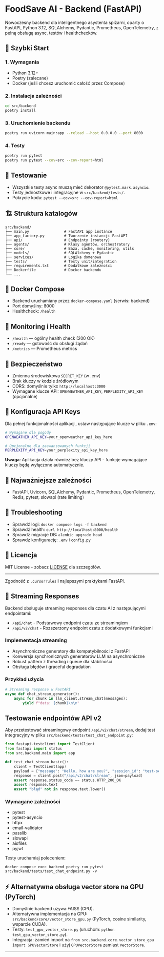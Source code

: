 # FoodSave AI - Backend (FastAPI)

Nowoczesny backend dla inteligentnego asystenta spiżarni, oparty o FastAPI, Python 3.12, SQLAlchemy, Pydantic, Prometheus, OpenTelemetry, z pełną obsługą async, testów i healthchecków.

## 🚀 Szybki Start

### 1. Wymagania
- Python 3.12+
- Poetry (zalecane)
- Docker (jeśli chcesz uruchomić całość przez Compose)

### 2. Instalacja zależności
```bash
cd src/backend
poetry install
```

### 3. Uruchomienie backendu
```bash
poetry run uvicorn main:app --reload --host 0.0.0.0 --port 8000
```

### 4. Testy
```bash
poetry run pytest
poetry run pytest --cov=src --cov-report=html
```

## 🧪 Testowanie
- Wszystkie testy async muszą mieć dekorator `@pytest.mark.asyncio`.
- Testy jednostkowe i integracyjne w `src/backend/tests/`.
- Pokrycie kodu: `pytest --cov=src --cov-report=html`

## 🏗️ Struktura katalogów
```
src/backend/
├── main.py                # FastAPI app instance
├── app_factory.py         # Tworzenie instancji FastAPI
├── api/                   # Endpointy (routery)
├── agents/                # Klasy agentów, orchestratory
├── core/                  # Baza, cache, monitoring, utils
├── models/                # SQLAlchemy + Pydantic
├── services/              # Logika domenowa
├── tests/                 # Testy unit/integration
├── requirements.txt       # Dodatkowe zależności
├── Dockerfile             # Docker backendu
└── ...
```

## 🐳 Docker Compose
- Backend uruchamiany przez `docker-compose.yaml` (serwis: backend)
- Port domyślny: 8000
- Healthcheck: `/health`

## 🔄 Monitoring i Health
- `/health` — ogólny health check (200 OK)
- `/ready` — gotowość do obsługi żądań
- `/metrics` — Prometheus metrics

## 🔐 Bezpieczeństwo
- Zmienna środowiskowa `SECRET_KEY` (w .env)
- Brak kluczy w kodzie źródłowym
- CORS: domyślnie tylko `http://localhost:3000`
- Wymagane klucze API: `OPENWEATHER_API_KEY`, `PERPLEXITY_API_KEY` (opcjonalne)

## 🔑 Konfiguracja API Keys
Dla pełnej funkcjonalności aplikacji, ustaw następujące klucze w pliku `.env`:

```bash
# Wymagane dla pogody
OPENWEATHER_API_KEY=your_openweather_api_key_here

# Opcjonalne dla zaawansowanych funkcji
PERPLEXITY_API_KEY=your_perplexity_api_key_here
```

**Uwaga**: Aplikacja działa również bez kluczy API - funkcje wymagające kluczy będą wyłączone automatycznie.

## 🧩 Najważniejsze zależności
- FastAPI, Uvicorn, SQLAlchemy, Pydantic, Prometheus, OpenTelemetry, Redis, pytest, slowapi (rate limiting)

## 🧰 Troubleshooting
- Sprawdź logi: `docker compose logs -f backend`
- Sprawdź health: `curl http://localhost:8000/health`
- Sprawdź migracje DB: `alembic upgrade head`
- Sprawdź konfigurację: `.env` i `config.py`

## 📄 Licencja
MIT License - zobacz [LICENSE](LICENSE) dla szczegółów.

---

Zgodność z `.cursorrules` i najlepszymi praktykami FastAPI.

## 🔄 Streaming Responses

Backend obsługuje streaming responses dla czatu AI z następującymi endpointami:
- `/api/chat` - Podstawowy endpoint czatu ze streamingiem
- `/api/v2/chat` - Rozszerzony endpoint czatu z dodatkowymi funkcjami

### Implementacja streaming
- Asynchroniczne generatory dla kompatybilności z FastAPI
- Konwersja synchronicznych generatorów LLM na asynchroniczne
- Robust pattern z threading i queue dla stabilności
- Obsługa błędów i graceful degradation

### Przykład użycia
```python
# Streaming response w FastAPI
async def chat_stream_generator():
    async for chunk in llm_client.stream_chat(messages):
        yield f"data: {chunk}\n\n"
```

## Testowanie endpointów API v2

Aby przetestować streamingowy endpoint `/api/v2/chat/stream`, dodaj test integracyjny w pliku `src/backend/tests/test_chat_endpoint.py`:

```python
from fastapi.testclient import TestClient
from fastapi import status
from src.backend.main import app

def test_chat_stream_basic():
    client = TestClient(app)
    payload = {"message": "Hello, how are you?", "session_id": "test-session"}
    response = client.post("/api/v2/chat/stream", json=payload)
    assert response.status_code == status.HTTP_200_OK
    assert response.text
    assert "błąd" not in response.text.lower()
```

### Wymagane zależności
- pytest
- pytest-asyncio
- httpx
- email-validator
- passlib
- slowapi
- aiofiles
- pyjwt

Testy uruchamiaj poleceniem:

```
docker compose exec backend poetry run pytest src/backend/tests/test_chat_endpoint.py -v
```

## ⚡️ Alternatywna obsługa vector store na GPU (PyTorch)

- Domyślnie backend używa FAISS (CPU).
- Alternatywna implementacja na GPU: `src/backend/core/vector_store_gpu.py` (PyTorch, cosine similarity, wsparcie CUDA).
- Testy: `test_gpu_vector_store.py` (uruchom: `python test_gpu_vector_store.py`).
- Integracja: zamień import na `from src.backend.core.vector_store_gpu import GPUVectorStore` i użyj `GPUVectorStore` zamiast `VectorStore`.

--- 